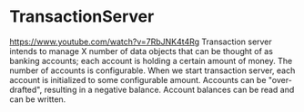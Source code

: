 # TransactionServer
https://www.youtube.com/watch?v=7RbJNK4t4Rg
Transaction server intends to  manage X number of data objects that can be thought of as banking accounts; each account is holding a certain amount of money. The number of accounts is configurable.
When we start transaction server, each account is initialized to some configurable amount.
Accounts can be "over-drafted", resulting in a negative balance. 
Account balances can be read and can be written.
